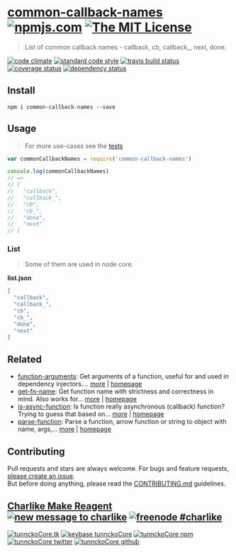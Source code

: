 # [common-callback-names][author-www-url] [![npmjs.com][npmjs-img]][npmjs-url] [![The MIT License][license-img]][license-url] 

> List of common callback names - callback, cb, callback_, next, done.

[![code climate][codeclimate-img]][codeclimate-url] [![standard code style][standard-img]][standard-url] [![travis build status][travis-img]][travis-url] [![coverage status][coveralls-img]][coveralls-url] [![dependency status][david-img]][david-url]

## Install
```
npm i common-callback-names --save
```

## Usage
> For more use-cases see the [tests](./test.js)

```js
var commonCallbackNames = require('common-callback-names')

console.log(commonCallbackNames)
// => 
// [
//   "callback",
//   "callback_",
//   "cb",
//   "cb_",
//   "done",
//   "next"
// ]
```

### List
> Some of them are used in node core.

**list.json**

```json
[
  "callback",
  "callback_",
  "cb",
  "cb_",
  "done",
  "next"
]
```

## Related
* [function-arguments](https://www.npmjs.com/package/function-arguments): Get arguments of a function, useful for and used in dependency injectors.… [more](https://www.npmjs.com/package/function-arguments) | [homepage](https://github.com/tunnckocore/function-arguments)
* [get-fn-name](https://www.npmjs.com/package/get-fn-name): Get function name with strictness and correctness in mind. Also works for… [more](https://www.npmjs.com/package/get-fn-name) | [homepage](https://github.com/tunnckocore/get-fn-name)
* [is-async-function](https://www.npmjs.com/package/is-async-function): Is function really asynchronous (callback) function? Trying to guess that based on… [more](https://www.npmjs.com/package/is-async-function) | [homepage](https://github.com/tunnckocore/is-async-function)
* [parse-function](https://www.npmjs.com/package/parse-function): Parse a function, arrow function or string to object with name, args,… [more](https://www.npmjs.com/package/parse-function) | [homepage](https://github.com/tunnckocore/parse-function)

## Contributing
Pull requests and stars are always welcome. For bugs and feature requests, [please create an issue](https://github.com/tunnckoCore/common-callback-names/issues/new).  
But before doing anything, please read the [CONTRIBUTING.md](./CONTRIBUTING.md) guidelines.

## [Charlike Make Reagent](http://j.mp/1stW47C) [![new message to charlike][new-message-img]][new-message-url] [![freenode #charlike][freenode-img]][freenode-url]

[![tunnckoCore.tk][author-www-img]][author-www-url] [![keybase tunnckoCore][keybase-img]][keybase-url] [![tunnckoCore npm][author-npm-img]][author-npm-url] [![tunnckoCore twitter][author-twitter-img]][author-twitter-url] [![tunnckoCore github][author-github-img]][author-github-url]

[npmjs-url]: https://www.npmjs.com/package/common-callback-names
[npmjs-img]: https://img.shields.io/npm/v/common-callback-names.svg?label=common-callback-names

[license-url]: https://github.com/tunnckoCore/common-callback-names/blob/master/LICENSE
[license-img]: https://img.shields.io/badge/license-MIT-blue.svg

[codeclimate-url]: https://codeclimate.com/github/tunnckoCore/common-callback-names
[codeclimate-img]: https://img.shields.io/codeclimate/github/tunnckoCore/common-callback-names.svg

[travis-url]: https://travis-ci.org/tunnckoCore/common-callback-names
[travis-img]: https://img.shields.io/travis/tunnckoCore/common-callback-names/master.svg

[coveralls-url]: https://coveralls.io/r/tunnckoCore/common-callback-names
[coveralls-img]: https://img.shields.io/coveralls/tunnckoCore/common-callback-names.svg

[david-url]: https://david-dm.org/tunnckoCore/common-callback-names
[david-img]: https://img.shields.io/david/tunnckoCore/common-callback-names.svg

[standard-url]: https://github.com/feross/standard
[standard-img]: https://img.shields.io/badge/code%20style-standard-brightgreen.svg

[author-www-url]: http://www.tunnckocore.tk
[author-www-img]: https://img.shields.io/badge/www-tunnckocore.tk-fe7d37.svg

[keybase-url]: https://keybase.io/tunnckocore
[keybase-img]: https://img.shields.io/badge/keybase-tunnckocore-8a7967.svg

[author-npm-url]: https://www.npmjs.com/~tunnckocore
[author-npm-img]: https://img.shields.io/badge/npm-~tunnckocore-cb3837.svg

[author-twitter-url]: https://twitter.com/tunnckoCore
[author-twitter-img]: https://img.shields.io/badge/twitter-@tunnckoCore-55acee.svg

[author-github-url]: https://github.com/tunnckoCore
[author-github-img]: https://img.shields.io/badge/github-@tunnckoCore-4183c4.svg

[freenode-url]: http://webchat.freenode.net/?channels=charlike
[freenode-img]: https://img.shields.io/badge/freenode-%23charlike-5654a4.svg

[new-message-url]: https://github.com/tunnckoCore/ama
[new-message-img]: https://img.shields.io/badge/ask%20me-anything-green.svg

